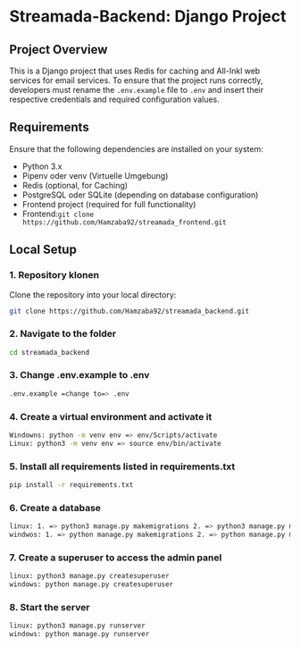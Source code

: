 # Streamada-Backend: Django Project

## Project Overview
This is a Django project that uses Redis for caching and All-Inkl web services for email services. To ensure that the project runs correctly, developers must rename the `.env.example` file to `.env` and insert their respective credentials and required configuration values.


## Requirements
Ensure that the following dependencies are installed on your system:
- Python 3.x
- Pipenv oder venv (Virtuelle Umgebung)
- Redis (optional, for Caching)
- PostgreSQL oder SQLite (depending on database configuration)
- Frontend project (required for full functionality)
- Frontend:``` git clone https://github.com/Hamzaba92/streamada_frontend.git ```

## Local Setup

### 1. Repository klonen
Clone the repository into your local directory:
```bash
git clone https://github.com/Hamzaba92/streamada_backend.git
```
### 2. Navigate to the folder
```bash
cd streamada_backend
```
### 3. Change .env.example to .env
```bash
.env.example =change to=> .env
```
### 4. Create a virtual environment and activate it
```bash 
Windowns: python -m venv env => env/Scripts/activate
Linux: python3 -m venv env => source env/bin/activate
```
### 5. Install all requirements listed in requirements.txt
```bash
pip install -r requirements.txt
```
### 6. Create a database
```bash 
linux: 1. => python3 manage.py makemigrations 2. => python3 manage.py migrate
windwos: 1. => python manage.py makemigrations 2. => python manage.py migrate
```
### 7. Create a superuser to access the admin panel
```bash
linux: python3 manage.py createsuperuser
windows: python manage.py createsuperuser
```
### 8. Start the server
```bash
linux: python3 manage.py runserver
windows: python manage.py runserver
```

